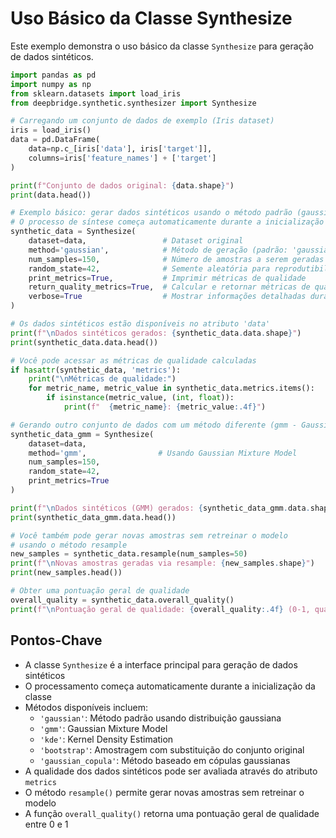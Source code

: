 # Uso Básico da Classe Synthesize

Este exemplo demonstra o uso básico da classe `Synthesize` para geração de dados sintéticos.

```python
import pandas as pd
import numpy as np
from sklearn.datasets import load_iris
from deepbridge.synthetic.synthesizer import Synthesize

# Carregando um conjunto de dados de exemplo (Iris dataset)
iris = load_iris()
data = pd.DataFrame(
    data=np.c_[iris['data'], iris['target']],
    columns=iris['feature_names'] + ['target']
)

print(f"Conjunto de dados original: {data.shape}")
print(data.head())

# Exemplo básico: gerar dados sintéticos usando o método padrão (gaussian)
# O processo de síntese começa automaticamente durante a inicialização da classe
synthetic_data = Synthesize(
    dataset=data,                 # Dataset original
    method='gaussian',            # Método de geração (padrão: 'gaussian')
    num_samples=150,              # Número de amostras a serem geradas
    random_state=42,              # Semente aleatória para reprodutibilidade
    print_metrics=True,           # Imprimir métricas de qualidade
    return_quality_metrics=True,  # Calcular e retornar métricas de qualidade
    verbose=True                  # Mostrar informações detalhadas durante o processo
)

# Os dados sintéticos estão disponíveis no atributo 'data'
print(f"\nDados sintéticos gerados: {synthetic_data.data.shape}")
print(synthetic_data.data.head())

# Você pode acessar as métricas de qualidade calculadas
if hasattr(synthetic_data, 'metrics'):
    print("\nMétricas de qualidade:")
    for metric_name, metric_value in synthetic_data.metrics.items():
        if isinstance(metric_value, (int, float)):
            print(f"  {metric_name}: {metric_value:.4f}")

# Gerando outro conjunto de dados com um método diferente (gmm - Gaussian Mixture Model)
synthetic_data_gmm = Synthesize(
    dataset=data,
    method='gmm',                # Usando Gaussian Mixture Model
    num_samples=150,
    random_state=42,
    print_metrics=True
)

print(f"\nDados sintéticos (GMM) gerados: {synthetic_data_gmm.data.shape}")
print(synthetic_data_gmm.data.head())

# Você também pode gerar novas amostras sem retreinar o modelo
# usando o método resample
new_samples = synthetic_data.resample(num_samples=50)
print(f"\nNovas amostras geradas via resample: {new_samples.shape}")
print(new_samples.head())

# Obter uma pontuação geral de qualidade
overall_quality = synthetic_data.overall_quality()
print(f"\nPontuação geral de qualidade: {overall_quality:.4f} (0-1, quanto maior melhor)")
```

## Pontos-Chave

- A classe `Synthesize` é a interface principal para geração de dados sintéticos
- O processamento começa automaticamente durante a inicialização da classe
- Métodos disponíveis incluem:
  - `'gaussian'`: Método padrão usando distribuição gaussiana
  - `'gmm'`: Gaussian Mixture Model
  - `'kde'`: Kernel Density Estimation
  - `'bootstrap'`: Amostragem com substituição do conjunto original
  - `'gaussian_copula'`: Método baseado em cópulas gaussianas
- A qualidade dos dados sintéticos pode ser avaliada através do atributo `metrics`
- O método `resample()` permite gerar novas amostras sem retreinar o modelo
- A função `overall_quality()` retorna uma pontuação geral de qualidade entre 0 e 1